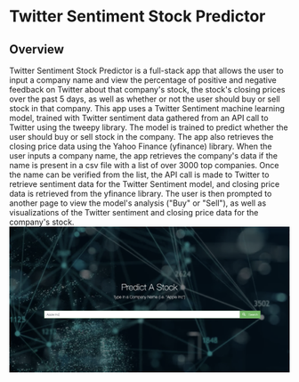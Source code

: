 # Twitter Sentiment Stock Predictor

## Overview
Twitter Sentiment Stock Predictor is a full-stack app that allows the user to input a company name and view the percentage of positive and negative feedback on Twitter about that company's stock, the stock's closing prices over the past 5 days, as well as whether or not the user should buy or sell stock in that company. This app uses a Twitter Sentiment machine learning model, trained with Twitter sentiment data gathered from an API call to Twitter using the tweepy library. The model is trained to predict whether the user should buy or sell stock in the company. The app also retrieves the closing price data using the Yahoo Finance (yfinance) library. When the user inputs a company name, the app retrieves the company's data if the name is present in a csv file with a list of over 3000 top companies. Once the name can be verified from the list, the API call is made to Twitter to retrieve sentiment data for the Twitter Sentiment model, and closing price data is retrieved from the yfinance library. The user is then prompted to another page to view the model's analysis ("Buy" or "Sell"), as well as visualizations of the Twitter sentiment and closing price data for the company's stock. 
![alt text](https://github.com/IsabellaAguilera/Twitter-Sentiment-Stock-Predictor/blob/master/images/home_page.png?raw=true)
